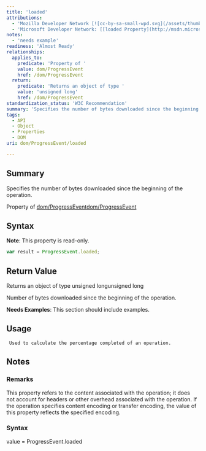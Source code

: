 ```yaml
---
title: 'loaded'
attributions:
  - 'Mozilla Developer Network [![cc-by-sa-small-wpd.svg](/assets/thumb/8/8c/cc-by-sa-small-wpd.svg/120px-cc-by-sa-small-wpd.svg.png)](http://creativecommons.org/licenses/by-sa/3.0/us/): [[ProgressEvent.loaded](https://developer.mozilla.org/en-US/docs/Web/API/ProgressEvent.loaded) Article]'
  - 'Microsoft Developer Network: [[loaded Property](http://msdn.microsoft.com/en-us/library/ie/hh772355(v=vs.85).aspx) Article]'
notes:
  - 'needs example'
readiness: 'Almost Ready'
relationships:
  applies_to:
    predicate: 'Property of '
    value: dom/ProgressEvent
    href: /dom/ProgressEvent
  return:
    predicate: 'Returns an object of type '
    value: 'unsigned long'
    href: /dom/ProgressEvent
standardization_status: 'W3C Recommendation'
summary: 'Specifies the number of bytes downloaded since the beginning of the operation.'
tags:
  - API
  - Object
  - Properties
  - DOM
uri: dom/ProgressEvent/loaded

---
```

## Summary

Specifies the number of bytes downloaded since the beginning of the operation.

Property of [dom/ProgressEvent](/dom/ProgressEvent)[dom/ProgressEvent](/dom/ProgressEvent)

## Syntax

**Note**: This property is read-only.

``` js
var result = ProgressEvent.loaded;
```

## Return Value

Returns an object of type unsigned longunsigned long

Number of bytes downloaded since the beginning of the operation.

**Needs Examples**: This section should include examples.

## Usage

     Used to calculate the percentage completed of an operation.

## Notes

### Remarks

This property refers to the content associated with the operation; it does not account for headers or other overhead associated with the operation. If the operation specifies content encoding or transfer encoding, the value of this property reflects the specified encoding.

### Syntax

value = ProgressEvent.loaded
